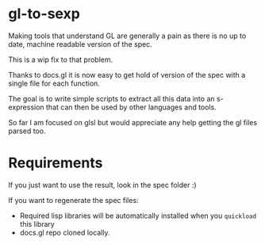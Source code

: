 # gl-to-sexp

Making tools that understand GL are generally a pain as there is no up to date, machine readable version of the spec.

This is a wip fix to that problem.

Thanks to docs.gl it is now easy to get hold of version of the spec with a single file for each function.

The goal is to write simple scripts to extract all this data into an s-expression that can then be used by other languages and tools.

So far I am focused on glsl but would appreciate any help getting the gl files parsed too.

Requirements
============
If you just want to use the result, look in the spec folder :)

If you want to regenerate the spec files:

- Required lisp libraries will be automatically installed when you `quickload` this library
- docs.gl repo cloned locally.
